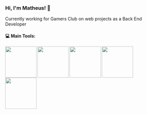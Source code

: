 ### Hi, I'm Matheus! 👋

Currently working for Gamers Club on web projects as a Back End Developer

#### :computer: Main Tools: 
<p align="center">
  <img align="left" img width="100px" height="100px" src="https://pngimg.com/uploads/php/php_PNG43.png">
  <img align="left" img width="100px" height="100px" src="https://upload.wikimedia.org/wikipedia/commons/thumb/9/9a/Laravel.svg/250px-Laravel.svg.png">
  <img align="left" img width="100px" height="100px" src="https://cdn.iconscout.com/icon/free/png-256/mysql-3628940-3030165.png">
  <img align="left" img width="100px" height="100px" src="https://cdn.iconscout.com/icon/free/png-256/react-226053.png">
  <img align="left" img width="100px" height="100px" src="https://cdn.iconscout.com/icon/free/png-512/javascript-2752148-2284965.png">
</p>
